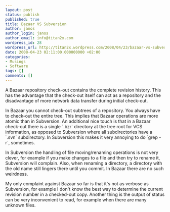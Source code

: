```yaml
---
layout: post
status: publish
published: true
title: Bazaar VS Subversion
author: janos
author_login: janos
author_email: info@titan2x.com
wordpress_id: 28
wordpress_url: http://titan2x.wordpress.com/2008/04/23/bazaar-vs-subversion/
date: 2008-04-23 02:11:00.000000000 +02:00
categories:
- Musings
- Software
tags: []
comments: []
---
```

<p>A Bazaar repository check-out contains the complete revision history. This has the advantage that the check-out itself can act as a repository and the disadvantage of more network data transfer during initial check-out.</p>

<p>In Bazaar you cannot check-out subtrees of a repository. You always have to check-out the entire tree. This implies that Bazaar operations are more atomic than in Subversion. An additional nice touch is that in a Bazaar check-out there is a single `.bzr` directory at the tree root for VCS information, as opposed to Subversion where all subdirectories have a `.svn` subdirectory. In Subversion this makes it very annoying to do `grep -r`, sometimes.</p>

<p>In Subversion the handling of file moving/renaming operations is not very clever, for example if you make changes to a file and then try to rename it, Subversion will complain. Also, when renaming a directory, a directory with the old name still lingers there until you commit. In Bazaar there are no such weirdness.</p>

<p>My only complaint against Bazaar so far is that it's not as verbose as Subversion, for example I don't know the best way to determine the current revision number in a checked-out copy. Another thing is the output of status can be very inconvenient to read, for example when there are many unknown files.</p>
